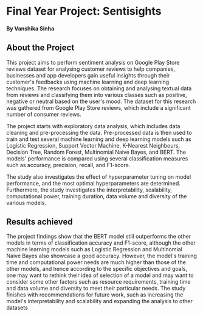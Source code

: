 # Final Year Project: Sentisights

#### By Vanshika Sinha

## About the Project

This project aims to perform sentiment analysis on Google Play Store reviews dataset for analysing customer reviews to help companies, businesses and app developers gain useful insights through their customer's feedbacks using machine learning and deep learning techniques. The research focuses on obtaining and analysing textual data from reviews and classifying them into various classes such as positive, negative or neutral based on the user's mood. The dataset for this research was gathered from Google Play Store reviews, which include a significant number of consumer reviews.

The project starts with exploratory data analysis, which includes data cleaning and pre-processing the data. Pre-processed data is then used to train and test several machine learning and deep learning models such as Logistic Regression, Support Vector Machine, K-Nearest Neighbours, Decision Tree, Random Forest, Multinomial Naive Bayes, and BERT. The models' performance is compared using several classification measures such as accuracy, precision, recall, and F1-score.

The study also investigates the effect of hyperparameter tuning on model performance, and the most optimal hyperparameters are determined. Furthermore, the study investigates the interpretability, scalability, computational power, training duration, data volume and diversity of the various models.

## Results achieved

The project findings show that the BERT model still outperforms the other models in terms of classification accuracy and F1-score, although the other machine learning models such as Logistic Regression and Multinomial Naive Bayes also showcase a good accuracy. However, the model's training time and computational power needs are much higher than those of the other models, and hence according to the specific objectives and goals, one may want to rethink their idea of selection of a model and may want to consider some other factors such as resource requirements, training time and data volume and diversity to meet their particular needs. The study finishes with recommendations for future work, such as increasing the model's interpretability and scalability and expanding the analysis to other datasets
